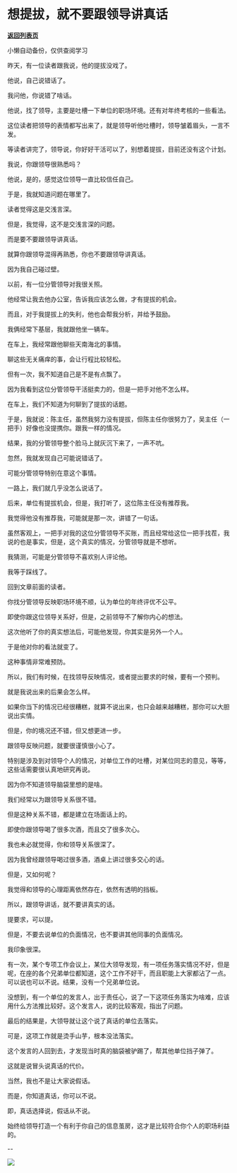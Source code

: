 # 想提拔，就不要跟领导讲真话

[**返回列表页**](/gzh/费曼的小茶馆)

小懒自动备份，仅供查阅学习

昨天，有一位读者跟我说，他的提拔没戏了。

他说，自己说错话了。  

我问他，你说错了啥话。

他说，找了领导，主要是吐槽一下单位的职场环境。还有对年终考核的一些看法。

这位读者把领导的表情都写出来了，就是领导听他吐槽时，领导皱着眉头，一言不发。

等读者讲完了，领导说，你好好干活可以了，别想着提拔，目前还没有这个计划。

我说，你跟领导很熟悉吗？  

他说，是的，感觉这位领导一直比较信任自己。

于是，我就知道问题在哪里了。  

读者觉得这是交浅言深。  

但是，我觉得，这不是交浅言深的问题。

而是要不要跟领导讲真话。

就算你跟领导混得再熟悉，你也不要跟领导讲真话。  

因为我自己碰过壁。  

以前，有一位分管领导对我很关照。

他经常让我去他办公室，告诉我应该怎么做，才有提拔的机会。

而且，对于我提拔上的失利，他也会帮我分析，并给予鼓励。  

我俩经常下基层，我就跟他坐一辆车。  

在车上，我经常跟他聊些天南海北的事情。

聊这些无关痛痒的事，会让行程比较轻松。  

但有一次，我不知道自己是不是有点飘了。  

因为我看到这位分管领导干活挺卖力的，但是一把手对他不怎么样。  

在车上，我们不知道为何聊到了提拔的话题。

于是，我就说：陈主任，虽然我努力没有提拔，但陈主任你很努力了，吴主任（一把手）好像也没提携你。跟我一样的情况。  

结果，我的分管领导整个脸马上就灰沉下来了，一声不吭。

忽然，我就发现自己可能说错话了。

可能分管领导特别在意这个事情。  

一路上，我们就几乎没怎么说话了。  

后来，单位有提拔机会，但是，我打听了，这位陈主任没有推荐我。

我觉得他没有推荐我，可能就是那一次，讲错了一句话。

虽然客观上，一把手对我的这位分管领导不买账，而且经常给这位一把手找茬，我说的也是事实，但是，这个真实的情况，分管领导就是不想听。

我猜测，可能是分管领导不喜欢别人评论他。

我等于踩线了。  

回到文章前面的读者。

你找分管领导反映职场环境不顺，认为单位的年终评优不公平。

即使你跟这位领导关系好，但是，之前领导不了解你内心的想法。  

这次他听了你的真实想法后，可能他发现，你其实是另外一个人。

于是他对你的看法就变了。

这种事情非常难预防。  

所以，我们有时候，在找领导反映情况，或者提出要求的时候，要有一个预判。  

就是我说出来的后果会怎么样。

如果你当下的情况已经很糟糕，就算不说出来，也只会越来越糟糕，那你可以大胆说出实情。

但是，你的境况还不错，但又想更进一步。

跟领导反映问题，就要很谨慎很小心了。  

特别是涉及到对领导个人的情况，对单位工作的吐槽，对某位同志的意见，等等，这些话需要很认真地研究再说。  

因为你不知道领导脑袋里想的是啥。

我们经常以为跟领导关系很不错。  

但是这种关系不错，都是建立在场面话上的。

即使你跟领导喝了很多次酒，而且交了很多次心。

我也未必就觉得，你和领导关系很深了。

因为我曾经跟领导喝过很多酒，酒桌上讲过很多交心的话。  

但是，又如何呢？

我觉得和领导的心理距离依然存在，依然有透明的挡板。

所以，跟领导讲话，就不要讲真实的话。  

提要求，可以提。  

但是，不要去说单位的负面情况，也不要讲其他同事的负面情况。

我印象很深。  

有一次，某个专项工作会议上，某位大领导发现，有一项任务落实情况不好，但是呢，在座的各个兄弟单位都知道，这个工作不好干，而且职能上大家都沾了一点。可以说也可以不说。结果，没有一个兄弟单位说。

没想到，有一个单位的发言人，出于责任心，说了一下这项任务落实为啥难，应该用什么方法推比较好。这个发言人，说的比较客观，指出了问题。

最后的结果是，大领导就让这个说了真话的单位去落实。  

可是，这项工作就是烫手山芋，根本没法落实。  

这个发言的人回到去，才发现当时真的脑袋被驴踢了，帮其他单位挡子弹了。  

这就是说冒头说真话的代价。  

当然，我也不是让大家说假话。  

而是，你知道真话，你可以不说。

即，真话选择说，假话从不说。

始终给领导打造一个有利于你自己的信息茧房，这才是比较符合你个人的职场利益的。  

\--

![](https://mmbiz.qpic.cn/mmbiz_jpg/4ufdCXwkRArXJOgKic3pgrRsdiawr1ibm7mzPQvlZ8ceOlTw0g6TicS0NCIt6duqBrYAj2ElGykGf0WLqTeDmKEHJQ/640?wx_fmt=jpeg)

  

